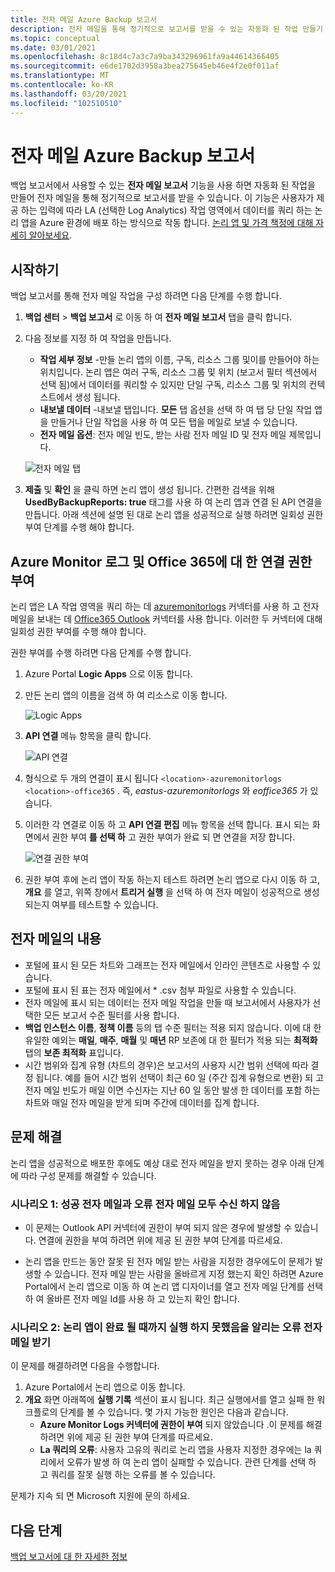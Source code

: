 ```yaml
---
title: 전자 메일 Azure Backup 보고서
description: 전자 메일을 통해 정기적으로 보고서를 받을 수 있는 자동화 된 작업 만들기
ms.topic: conceptual
ms.date: 03/01/2021
ms.openlocfilehash: 8c18d4c7a3c7a9ba343296961fa9a44614366405
ms.sourcegitcommit: e6de1702d3958a3bea275645eb46e4f2e0f011af
ms.translationtype: MT
ms.contentlocale: ko-KR
ms.lasthandoff: 03/20/2021
ms.locfileid: "102510510"
---
```

# <a name="email-azure-backup-reports"></a>전자 메일 Azure Backup 보고서

백업 보고서에서 사용할 수 있는 **전자 메일 보고서** 기능을 사용 하면 자동화 된 작업을 만들어 전자 메일을 통해 정기적으로 보고서를 받을 수 있습니다. 이 기능은 사용자가 제공 하는 입력에 따라 LA (선택한 Log Analytics) 작업 영역에서 데이터를 쿼리 하는 논리 앱을 Azure 환경에 배포 하는 방식으로 작동 합니다. [논리 앱 및 가격 책정에 대해 자세히 알아보세요](https://azure.microsoft.com/pricing/details/logic-apps/).

## <a name="getting-started"></a>시작하기

백업 보고서를 통해 전자 메일 작업을 구성 하려면 다음 단계를 수행 합니다.

1.  **백업 센터**  >  **백업 보고서** 로 이동 하 여 **전자 메일 보고서** 탭을 클릭 합니다.
2.  다음 정보를 지정 하 여 작업을 만듭니다.
    * **작업 세부 정보** -만들 논리 앱의 이름, 구독, 리소스 그룹 및이를 만들어야 하는 위치입니다. 논리 앱은 여러 구독, 리소스 그룹 및 위치 (보고서 필터 섹션에서 선택 됨)에서 데이터를 쿼리할 수 있지만 단일 구독, 리소스 그룹 및 위치의 컨텍스트에서 생성 됩니다.
    * **내보낼 데이터** -내보낼 탭입니다. **모든** 탭 옵션을 선택 하 여 탭 당 단일 작업 앱을 만들거나 단일 작업을 사용 하 여 모든 탭을 메일로 보낼 수 있습니다.
    * **전자 메일 옵션**: 전자 메일 빈도, 받는 사람 전자 메일 ID 및 전자 메일 제목입니다.

    ![전자 메일 탭](./media/backup-azure-configure-backup-reports/email-tab.png)

3.  **제출** 및 **확인** 을 클릭 하면 논리 앱이 생성 됩니다. 간편한 검색을 위해 **UsedByBackupReports: true** 태그를 사용 하 여 논리 앱과 연결 된 API 연결을 만듭니다. 아래 섹션에 설명 된 대로 논리 앱을 성공적으로 실행 하려면 일회성 권한 부여 단계를 수행 해야 합니다.

## <a name="authorize-connections-to-azure-monitor-logs-and-office-365"></a>Azure Monitor 로그 및 Office 365에 대 한 연결 권한 부여

논리 앱은 LA 작업 영역을 쿼리 하는 데 [azuremonitorlogs](https://docs.microsoft.com/connectors/azuremonitorlogs/) 커넥터를 사용 하 고 전자 메일을 보내는 데 [Office365 Outlook](https://docs.microsoft.com/connectors/office365connector/) 커넥터를 사용 합니다. 이러한 두 커넥터에 대해 일회성 권한 부여를 수행 해야 합니다. 
 
권한 부여를 수행 하려면 다음 단계를 수행 합니다.

1.  Azure Portal **Logic Apps** 으로 이동 합니다.
2.  만든 논리 앱의 이름을 검색 하 여 리소스로 이동 합니다.

    ![Logic Apps](./media/backup-azure-configure-backup-reports/logic-apps.png)

3.  **API 연결** 메뉴 항목을 클릭 합니다.

    ![API 연결](./media/backup-azure-configure-backup-reports/api-connections.png)

4.  형식으로 두 개의 연결이 표시 됩니다 `<location>-azuremonitorlogs` `<location>-office365` . 즉, _eastus-azuremonitorlogs_ 와 _eoffice365_ 가 있습니다.
5.  이러한 각 연결로 이동 하 고 **API 연결 편집** 메뉴 항목을 선택 합니다. 표시 되는 화면에서 권한 부여 **를 선택 하** 고 권한 부여가 완료 되 면 연결을 저장 합니다.

    ![연결 권한 부여](./media/backup-azure-configure-backup-reports/authorize-connections.png)

6.  권한 부여 후에 논리 앱이 작동 하는지 테스트 하려면 논리 앱으로 다시 이동 하 고, **개요** 를 열고, 위쪽 창에서 **트리거 실행** 을 선택 하 여 전자 메일이 성공적으로 생성 되는지 여부를 테스트할 수 있습니다.

## <a name="contents-of-the-email"></a>전자 메일의 내용

* 포털에 표시 된 모든 차트와 그래프는 전자 메일에서 인라인 콘텐츠로 사용할 수 있습니다.
* 포털에 표시 된 표는 전자 메일에서 * .csv 첨부 파일로 사용할 수 있습니다.
* 전자 메일에 표시 되는 데이터는 전자 메일 작업을 만들 때 보고서에서 사용자가 선택한 모든 보고서 수준 필터를 사용 합니다.
* **백업 인스턴스 이름**, **정책 이름** 등의 탭 수준 필터는 적용 되지 않습니다. 이에 대 한 유일한 예외는 **매일**, **매주**, **매월** 및 **매년** RP 보존에 대 한 필터가 적용 되는 **최적화** 탭의 **보존 최적화** 표입니다.
* 시간 범위와 집계 유형 (차트의 경우)은 보고서의 사용자 시간 범위 선택에 따라 결정 됩니다. 예를 들어 시간 범위 선택이 최근 60 일 (주간 집계 유형으로 변환) 되 고 전자 메일 빈도가 매일 이면 수신자는 지난 60 일 동안 발생 한 데이터를 포함 하는 차트와 매일 전자 메일을 받게 되며 주간에 데이터를 집계 합니다.

## <a name="troubleshooting-issues"></a>문제 해결

논리 앱을 성공적으로 배포한 후에도 예상 대로 전자 메일을 받지 못하는 경우 아래 단계에 따라 구성 문제를 해결할 수 있습니다.

### <a name="scenario-1-receiving-neither-a-successful-email-nor-an-error-email"></a>시나리오 1: 성공 전자 메일과 오류 전자 메일 모두 수신 하지 않음

* 이 문제는 Outlook API 커넥터에 권한이 부여 되지 않은 경우에 발생할 수 있습니다. 연결에 권한을 부여 하려면 위에 제공 된 권한 부여 단계를 따르세요.

* 논리 앱을 만드는 동안 잘못 된 전자 메일 받는 사람을 지정한 경우에도이 문제가 발생할 수 있습니다. 전자 메일 받는 사람을 올바르게 지정 했는지 확인 하려면 Azure Portal에서 논리 앱으로 이동 하 여 논리 앱 디자이너를 열고 전자 메일 단계를 선택 하 여 올바른 전자 메일 Id를 사용 하 고 있는지 확인 합니다.

### <a name="scenario-2-receiving-an-error-email-that-says-that-the-logic-app-failed-to-execute-to-completion"></a>시나리오 2: 논리 앱이 완료 될 때까지 실행 하지 못했음을 알리는 오류 전자 메일 받기

이 문제를 해결하려면 다음을 수행합니다.
1.  Azure Portal에서 논리 앱으로 이동 합니다.
2.  **개요** 화면 아래쪽에 **실행 기록** 섹션이 표시 됩니다. 최근 실행에서를 열고 실패 한 워크플로의 단계를 볼 수 있습니다. 몇 가지 가능한 원인은 다음과 같습니다.
    * **Azure Monitor Logs 커넥터에 권한이 부여** 되지 않았습니다 .이 문제를 해결 하려면 위에 제공 된 권한 부여 단계를 따르세요.
    * **La 쿼리의 오류**: 사용자 고유의 쿼리로 논리 앱을 사용자 지정한 경우에는 la 쿼리에서 오류가 발생 하 여 논리 앱이 실패할 수 있습니다. 관련 단계를 선택 하 고 쿼리를 잘못 실행 하는 오류를 볼 수 있습니다.

문제가 지속 되 면 Microsoft 지원에 문의 하세요.

## <a name="next-steps"></a>다음 단계
[백업 보고서에 대 한 자세한 정보](https://docs.microsoft.com/azure/backup/configure-reports)
